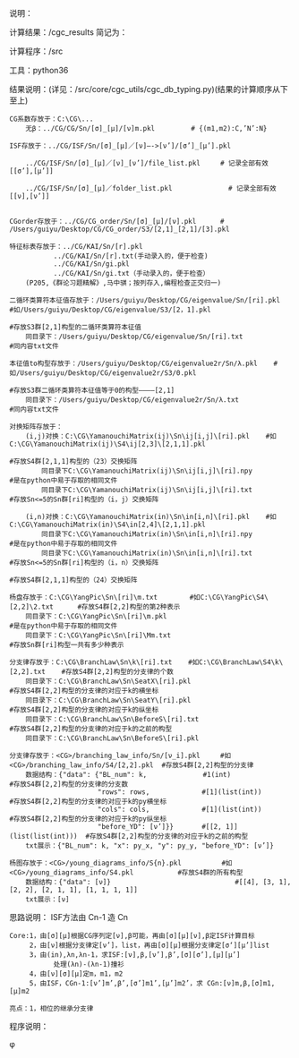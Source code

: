 说明：

计算结果：<top>/cgc_results  简记为：<CG>

计算程序：<top>/src

工具：python36

结果说明：(详见：<top>/src/core/cgc_utils/cgc_db_typing.py)(结果的计算顺序从下至上)

    CG系数存放于：C:\CG\...
        无β：../CG/CG/Sn/[σ]_[μ]/[ν]m.pkl         # {(m1,m2):C,’N’:N}

    ISF存放于：../CG/ISF/Sn/[σ]_[μ]／[ν]—->[ν’]/[σ’]_[μ’].pkl

        ../CG/ISF/Sn/[σ]_[μ]／[ν]_[ν’]/file_list.pkl     # 记录全部有效[[σ’],[μ’]]

        ../CG/ISF/Sn/[σ]_[μ]／folder_list.pkl              # 记录全部有效[[ν],[ν’]]


    CGorder存放于：../CG/CG_order/Sn/[σ]_[μ]/[ν].pkl      # /Users/guiyu/Desktop/CG/CG_order/S3/[2,1]_[2,1]/[3].pkl

    特征标表存放于：../CG/KAI/Sn/[r].pkl
               ../CG/KAI/Sn/[r].txt(手动录入的，便于检查)
               ../CG/KAI/Sn/gi.pkl
               ../CG/KAI/Sn/gi.txt（手动录入的，便于检查）
        (P205,《群论习题精解》,马中骐；按列存入,编程检查正交归一)

    二循环类算符本征值存放于：/Users/guiyu/Desktop/CG/eigenvalue/Sn/[ri].pkl    #如/Users/guiyu/Desktop/CG/eigenvalue/S3/[2，1].pkl
                                                                                      #存放S3群[2,1]构型的二循环类算符本征值
        同目录下：/Users/guiyu/Desktop/CG/eigenvalue/Sn/[ri].txt                        #同内容txt文件

    本征值to构型存放于：/Users/guiyu/Desktop/CG/eigenvalue2r/Sn/λ.pkl    #如/Users/guiyu/Desktop/CG/eigenvalue2r/S3/0.pkl
                                                                                      #存放S3群二循环类算符本征值等于0的构型————[2,1]
        同目录下：/Users/guiyu/Desktop/CG/eigenvalue2r/Sn/λ.txt                         #同内容txt文件

    对换矩阵存放于：
        (i,j)对换：C:\CG\YamanouchiMatrix(ij)\Sn\ij[i,j]\[ri].pkl    #如C:\CG\YamanouchiMatrix(ij)\S4\ij[2,3]\[2,1,1].pkl
                                                                                       #存放S4群[2,1,1]构型的（23）交换矩阵
            同目录下C:\CG\YamanouchiMatrix(ij)\Sn\ij[i,j]\[ri].npy                      #是在python中易于存取的相同文件
            同目录下C:\CG\YamanouchiMatrix(ij)\Sn\ij[i,j]\[ri].txt                      #存放Sn<=5的Sn群[ri]构型的（i，j）交换矩阵

        (i,n)对换：C:\CG\YamanouchiMatrix(in)\Sn\in[i,n]\[ri].pkl    #如C:\CG\YamanouchiMatrix(in)\S4\in[2,4]\[2,1,1].pkl
            同目录下C:\CG\YamanouchiMatrix(in)\Sn\in[i,n]\[ri].npy                      #是在python中易于存取的相同文件
            同目录下C:\CG\YamanouchiMatrix(in)\Sn\in[i,n]\[ri].txt                      #存放Sn<=5的Sn群[ri]构型的（i，n）交换矩阵
                                                                                      #存放S4群[2,1,1]构型的（24）交换矩阵

    杨盘存放于：C:\CG\YangPic\Sn\[ri]\m.txt        #如C:\CG\YangPic\S4\[2,2]\2.txt      #存放S4群[2,2]构型的第2种表示
        同目录下：C:\CG\YangPic\Sn\[ri]\m.pkl                                           #是在python中易于存取的相同文件
        同目录下：C:\CG\YangPic\Sn\[ri]\Mm.txt                                          #存放Sn群[ri]构型一共有多少种表示

    分支律存放于：C:\CG\BranchLaw\Sn\k\[ri].txt    #如C:\CG\BranchLaw\S4\k\[2,2].txt    #存放S4群[2,2]构型的分支律的个数
        同目录下：C:\CG\BranchLaw\Sn\SeatX\[ri].pkl                                     #存放S4群[2,2]构型的分支律的对应于k的横坐标
        同目录下：C:\CG\BranchLaw\Sn\SeatY\[ri].pkl                                     #存放S4群[2,2]构型的分支律的对应于k的纵坐标
        同目录下：C:\CG\BranchLaw\Sn\BeforeS\[ri].txt                                   #存放S4群[2,2]构型的分支律的对应于k的之前的构型
        同目录下：C:\CG\BranchLaw\Sn\BeforeS\[ri].pkl

    分支律存放于：<CG>/branching_law_info/Sn/[ν_i].pkl     #如<CG>/branching_law_info/S4/[2,2].pkl  #存放S4群[2,2]构型的分支律
        数据结构：{"data": {"BL_num": k,              #1(int)                     #存放S4群[2,2]构型的分支律的分支数
                          "rows": rows,             #[1](list(int))             #存放S4群[2,2]构型的分支律的对应于k的py横坐标
                          "cols": cols,             #[1](list(int))             #存放S4群[2,2]构型的分支律的对应于k的py纵坐标
                          "before_YD": [ν’]}}       #[[2, 1]](list(list(int)))  #存放S4群[2,2]构型的分支律的对应于k的之前的构型
        txt展示：{"BL_num": k, "x": py_x, "y": py_y, "before_YD": [ν’]}

    杨图存放于：<CG>/young_diagrams_info/S{n}.pkl          #如<CG>/young_diagrams_info/S4.pkl           #存放S4群的所有构型
        数据结构：{"data": [ν]}                               #[[4], [3, 1], [2, 2], [2, 1, 1], [1, 1, 1, 1]]
        txt展示：[ν]


思路说明：
    ISF方法由 Cn-1 造 Cn

    Core:1，由[σ][μ]根据CG序列定[ν],β可能，再由[σ][μ][ν],β定ISF计算目标
         2，由[ν]根据分支律定[ν’]，list，再由[σ][μ]根据分支律定[σ‘][μ’]list
         3，由(in),λn,λn-1，求ISF:[ν],β,[ν’],β’,[σ][σ’],[μ][μ’]
               处理(λn)-(λn-1)撞衫
         4，由[ν][σ][μ]定m，m1，m2
         5，由ISF，CGn-1:[ν’]m’,β’,[σ’]m1’,[μ’]m2’，求 CGn:[ν]m,β,[σ]m1,[μ]m2

    亮点：1，相位的继承分支律

程序说明：


φ

